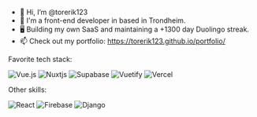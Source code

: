 - 👋 Hi, I’m @torerik123
- 👀 I'm a front-end developer in based in Trondheim.
- :desktop_computer: Building my own SaaS and maintaining a +1300 day Duolingo streak.
- 📫 Check out my portfolio: https://torerik123.github.io/portfolio/


Favorite tech stack:

![Vue.js](https://img.shields.io/badge/vuejs-%2335495e.svg?style=for-the-badge&logo=vuedotjs&logoColor=%234FC08D) ![Nuxtjs](https://img.shields.io/badge/Nuxt-002E3B?style=for-the-badge&logo=nuxtdotjs&logoColor=#00DC82) ![Supabase](https://img.shields.io/badge/Supabase-3ECF8E?style=for-the-badge&logo=supabase&logoColor=white) ![Vuetify](https://img.shields.io/badge/Vuetify-1867C0?style=for-the-badge&logo=vuetify&logoColor=AEDDFF) ![Vercel](https://img.shields.io/badge/vercel-%23000000.svg?style=for-the-badge&logo=vercel&logoColor=white)

Other skills:

![React](https://img.shields.io/badge/react-%2320232a.svg?style=for-the-badge&logo=react&logoColor=%2361DAFB) ![Firebase](https://img.shields.io/badge/firebase-%23039BE5.svg?style=for-the-badge&logo=firebase) ![Django](https://img.shields.io/badge/django-%23092E20.svg?style=for-the-badge&logo=django&logoColor=white)  
<!---
torerik123/torerik123 is a ✨ special ✨ repository because its `README.md` (this file) appears on your GitHub profile.
You can click the Preview link to take a look at your changes.
--->
